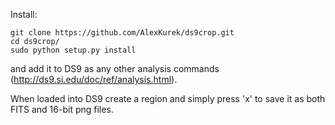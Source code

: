 Install:
```
git clone https://github.com/AlexKurek/ds9crop.git
cd ds9crop/
sudo python setup.py install
```

and add it to DS9 as any other analysis commands (http://ds9.si.edu/doc/ref/analysis.html).

When loaded into DS9 create a region and simply press 'x' to save it as both FITS and 16-bit png files.
